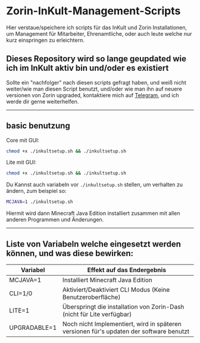 # Zorin-InKult-Management-Scripts

Hier verstaue/speichere ich scripts für das InKult und Zorin Installationen, um Management für Mitarbeiter, Ehrenamtliche, oder auch leute welche nur kurz einspringen zu erleichtern.

## Dieses Repository wird so lange geupdated wie ich im InKult aktiv bin und/oder es existiert

Sollte ein "nachfolger" nach diesen scripts gefragt haben, und weiß nicht weiter/wie man diesen Script benutzt, und/oder wie man ihn auf neuere versionen von Zorin upgraded, kontaktiere mich auf [Telegram](https://telegram.dog/HowToRush), und ich werde dir gerne weiterhelfen.

---

## basic benutzung

Core mit GUI:

```bash
chmod +x ./inkultsetup.sh && ./inkultsetup.sh
```

Lite mit GUI:

```bash
chmod +x ./inkultsetup.sh && ./inkultsetup.sh
```

Du Kannst auch variabeln vor `./inkultsetup.sh` stellen, um verhalten zu ändern, zum beispiel so:
```bash
MCJAVA=1 ./inkultsetup.sh
```
Hiermit wird dann Minecraft Java Edition installiert zusammen mit allen anderen Programmen und Änderungen.

---

## Liste von Variabeln welche eingesetzt werden können, und was diese bewirken:

| Variabel | Effekt auf das Endergebnis |
|-|-|
| MCJAVA=1 | Installiert Minecraft Java Edition |
| CLI=1/0 | Aktiviert/Deaktiviert CLI Modus (Keine Benutzeroberfläche) |
| LITE=1 | Überspringt die installation von Zorin-Dash (nicht für Lite verfügbar) |
| UPGRADABLE=1 | Noch nicht Implementiert, wird in späteren versionen für's updaten der software benutzt |
